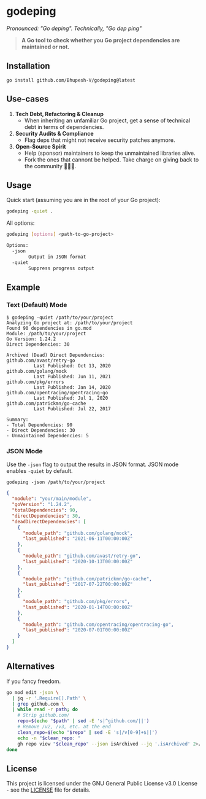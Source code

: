 # godeping

_Pronounced: "Go deping". Technically, "Go dep ping"_

> **A Go tool to check whether you Go project dependencies are maintained or not.**

## Installation

```
go install github.com/Bhupesh-V/godeping@latest
```

## Use-cases

1. **Tech Debt, Refactoring & Cleanup**
   - When inheriting an unfamiliar Go project, get a sense of technical debt in terms of dependencies.
2. **Security Audits & Compliance**
   - Flag deps that might not receive security patches anymore.
3. **Open-Source Spirit**
   - Help (sponsor) maintainers to keep the unmaintained libraries alive.
   - Fork the ones that cannont be helped. Take charge on giving back to the community 🏃🏼‍♂️.

## Usage

Quick start (assuming you are in the root of your Go project):

```bash
godeping -quiet .
```

All options:

```bash
godeping [options] <path-to-go-project>

Options:
  -json
        Output in JSON format
  -quiet
        Suppress progress output
```

## Example

### Text (Default) Mode

```
$ godeping -quiet /path/to/your/project
Analyzing Go project at: /path/to/your/project
Found 90 dependencies in go.mod
Module: /path/to/your/project
Go Version: 1.24.2
Direct Dependencies: 30

Archived (Dead) Direct Dependencies:
github.com/avast/retry-go
          Last Published: Oct 13, 2020
github.com/golang/mock
          Last Published: Jun 11, 2021
github.com/pkg/errors
          Last Published: Jan 14, 2020
github.com/opentracing/opentracing-go
          Last Published: Jul 1, 2020
github.com/patrickmn/go-cache
          Last Published: Jul 22, 2017

Summary:
- Total Dependencies: 90
- Direct Dependencies: 30
- Unmaintained Dependencies: 5
```

### JSON Mode

Use the `-json` flag to output the results in JSON format. JSON mode enables `-quiet` by default.

```
godeping -json /path/to/your/project
```

```json
{
  "module": "your/main/module",
  "goVersion": "1.24.2",
  "totalDependencies": 90,
  "directDependencies": 30,
  "deadDirectDependencies": [
    {
      "module_path": "github.com/golang/mock",
      "last_published": "2021-06-11T00:00:00Z"
    },
    {
      "module_path": "github.com/avast/retry-go",
      "last_published": "2020-10-13T00:00:00Z"
    },
    {
      "module_path": "github.com/patrickmn/go-cache",
      "last_published": "2017-07-22T00:00:00Z"
    },
    {
      "module_path": "github.com/pkg/errors",
      "last_published": "2020-01-14T00:00:00Z"
    },
    {
      "module_path": "github.com/opentracing/opentracing-go",
      "last_published": "2020-07-01T00:00:00Z"
    }
  ]
}
```

## Alternatives

If you fancy freedom.

```bash
go mod edit -json \
  | jq -r '.Require[].Path' \
  | grep github.com \
  | while read -r path; do
    # Strip github.com/
    repo=$(echo "$path" | sed -E 's|^github.com/||')
    # Remove /v2, /v3, etc. at the end
    clean_repo=$(echo "$repo" | sed -E 's|/v[0-9]+$||')
    echo -n "$clean_repo: "
    gh repo view "$clean_repo" --json isArchived --jq '.isArchived' 2>/dev/null || echo "not found"
done
```

## License

This project is licensed under the GNU General Public License v3.0 License - see the [LICENSE](LICENSE) file for details.
